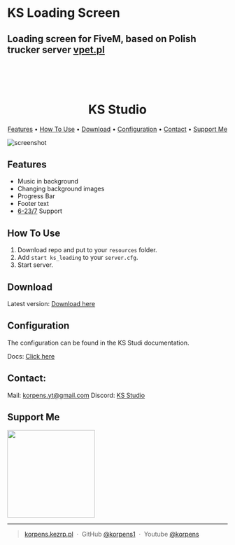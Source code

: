 KS Loading Screen
====================================================================================================================================

Loading screen for FiveM, based on Polish trucker server [vpet.pl](https://vpet.pl)
------------------------------------------------------------------

<h1 align="center">
  <br>
  <!-- <a href="http://www.amitmerchant.com/electron-markdownify"><img src="https://raw.githubusercontent.com/amitmerchant1990/electron-markdownify/master/app/img/markdownify.png" alt="Markdownify" width="200"></a> -->
  <br>
  KS Studio
  <br>
</h1>

<p align="center">
  <a href="#features">Features</a> •
  <a href="#how-to-use">How To Use</a> •
  <a href="#download">Download</a> •
  <a href="#configuration">Configuration</a> •
  <a href="#contact">Contact</a> •
  <a href="#support-me">Support Me</a>
</p>

![screenshot](https://korpens.kezrp.pl/cdn/chrome_WVUMSI9sN2.jpg)

## Features

* Music in background
* Changing background images
* Progress Bar
* Footer text
* [6-23/7](https://ks-code.mintlify.app/wstep) Support

## How To Use

1. Download repo and put to your `resources` folder.
2. Add `start ks_loading` to your `server.cfg`.
3. Start server.

## Download

Latest version: [Download here](https://github.com/amitmerchant1990/electron-markdownify/releases/tag/v1.2.0)

## Configuration

The configuration can be found in the KS Studi documentation.

Docs: [Click here](https://ks-code.mintlify.app/wstep)

## Contact:

Mail: [korpens.yt@gmail.com](mailto:korpens.yt@gmail.com)
Discord: [KS Studio](https://discord.gg/CzvAPktpns)

## Support Me

<a href="https://www.buymeacoffee.com/korpens"><img src="https://cdn.buymeacoffee.com/buttons/v2/default-yellow.png" width="200" /></a>

---

> [korpens.kezrp.pl](https://korpens.kezrp.pl) &nbsp;&middot;&nbsp;
> GitHub [@korpens1](https://github.com/korpens1) &nbsp;&middot;&nbsp;
> Youtube [@korpens](https://www.youtube.com/channel/UCLvxS06h9HKl475rvZ5xq5g)
